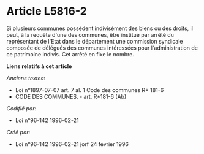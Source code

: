 # Article L5816-2

Si plusieurs communes possèdent indivisément des biens ou des droits, il peut, à la requête d'une des communes, être institué
par arrêté du représentant de l'Etat dans le département une commission syndicale composée de délégués des communes
intéressées pour l'administration de ce patrimoine indivis. Cet arrêté en fixe le nombre.

**Liens relatifs à cet article**

_Anciens textes_:

  - Loi n°1897-07-07 art. 7 al. 1 Code des communes R* 181-6
  - CODE DES COMMUNES. - art. R*181-6 (Ab)

_Codifié par_:

  - Loi n°96-142 1996-02-21

_Créé par_:

  - Loi n°96-142 1996-02-21 jorf 24 février 1996

